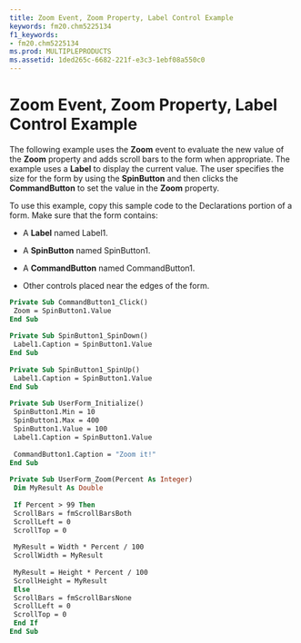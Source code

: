 ```yaml
---
title: Zoom Event, Zoom Property, Label Control Example
keywords: fm20.chm5225134
f1_keywords:
- fm20.chm5225134
ms.prod: MULTIPLEPRODUCTS
ms.assetid: 1ded265c-6682-221f-e3c3-1ebf08a550c0
---
```



# Zoom Event, Zoom Property, Label Control Example

The following example uses the  **Zoom** event to evaluate the new value of the **Zoom** property and adds scroll bars to the form when appropriate. The example uses a **Label** to display the current value. The user specifies the size for the form by using the **SpinButton** and then clicks the **CommandButton** to set the value in the **Zoom** property.

To use this example, copy this sample code to the Declarations portion of a form. Make sure that the form contains:




- A  **Label** named Label1.
    
- A  **SpinButton** named SpinButton1.
    
- A  **CommandButton** named CommandButton1.
    
- Other controls placed near the edges of the form.
    




```vb
Private Sub CommandButton1_Click() 
 Zoom = SpinButton1.Value 
End Sub 
 
Private Sub SpinButton1_SpinDown() 
 Label1.Caption = SpinButton1.Value 
End Sub 
 
Private Sub SpinButton1_SpinUp() 
 Label1.Caption = SpinButton1.Value 
End Sub 
 
Private Sub UserForm_Initialize() 
 SpinButton1.Min = 10 
 SpinButton1.Max = 400 
 SpinButton1.Value = 100 
 Label1.Caption = SpinButton1.Value 
 
 CommandButton1.Caption = "Zoom it!" 
End Sub 
 
Private Sub UserForm_Zoom(Percent As Integer) 
 Dim MyResult As Double 
 
 If Percent > 99 Then 
 ScrollBars = fmScrollBarsBoth 
 ScrollLeft = 0 
 ScrollTop = 0 
 
 MyResult = Width * Percent / 100 
 ScrollWidth = MyResult 
 
 MyResult = Height * Percent / 100 
 ScrollHeight = MyResult 
 Else 
 ScrollBars = fmScrollBarsNone 
 ScrollLeft = 0 
 ScrollTop = 0 
 End If 
End Sub
```


